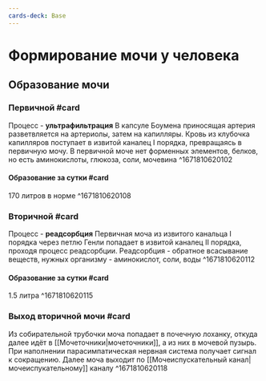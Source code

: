 ```yaml
---
cards-deck: Base
---
```


# Формирование мочи у человека

## Образование мочи

### Первичной #card 
Процесс - **ультрафильтрация**
В капсуле Боумена приносящая артерия разветвляется на артериолы, затем на капилляры. Кровь из клубочка капилляров поступает в извитой каналец I порядка, превращаясь в первичную мочу.
В первичной моче нет форменных элементов, белков, но есть аминокислоты, глюкоза, соли, мочевина 
^1671810620102

#### Образование за сутки #card
170 литров в норме
^1671810620108

### Вторичной #card
Процесс - **реадсорбция**
Первичная моча из извитого канальца I порядка через петлю Генли попадает в извитой каналец II порядка, проходя процесс реадсорбции.
Реадсорбция - обратное всасывание веществ, нужных организму - аминокислот, соли, воды
^1671810620112

#### Образование за сутки #card
1.5 литра
^1671810620115

### Выход вторичной мочи #card 
Из собирательной трубочки моча попадает в почечную лоханку, откуда далее идёт в [[Мочеточники|мочеточники]], а из них в мочевой пузырь. При наполнении парасимпатическая нервная система получает сигнал к сокращению. Далее моча выходит по [[Мочеиспускательный канал|мочеиспукательному]] каналу
^1671810620118
